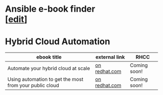 <h1> Ansible e-book finder<div class="editlink">[<a target="_new" href="https://github.com/ansible/slides/edit/main/ebooks.md">edit</a>]</div></h1>

# Hybrid Cloud Automation

<table>
<thead>
<tr>
<th>ebook title</th>
<th>external link</th>
<th>RHCC</th>
</tr>
</thead>
<tbody>
<tr>
<td>Automate your hybrid cloud at scale</td>
<td><a target="_blank" href="https://www.redhat.com/en/resources/automate-your-hybrid-cloud-ebook">on redhat.com</a></td>
<td>Coming soon!</td>
</tr>
<tr>
<td>Using automation to get the most from your public cloud</td>
<td><a target="_blank" href="https://www.redhat.com/en/resources/using-automation-public-cloud-detail">on redhat.com</a></td>
<td>Coming soon!</td>
</tr>
</tbody>
</table>



